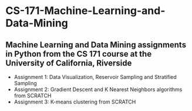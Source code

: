 # CS-171-Machine-Learning-and-Data-Mining
## Machine Learning and Data Mining assignments in Python from the CS 171 course at the University of California, Riverside
- Assignment 1: Data Visualization, Reservoir Sampling and Stratified Sampling
- Assignment 2: Gradient Descent and K Nearest Neighbors algorithms from SCRATCH
- Assignment 3: K-means clustering from SCRATCH
